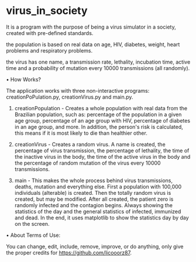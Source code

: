 # virus_in_society

It is a program with the purpose of being a virus simulator in a society, created with pre-defined standards.

the population is based on real data on age, HIV, diabetes, weight, heart problems and respiratory problems.

the virus has one name, a transmission rate, lethality, incubation time, active time and a probability of mutation every 10000 transmissions (all randomly).


• How Works?

The application works with three non-interactive programs: creationPoPulation.py, creationVirus.py and main.py.

1. creationPopulation - Creates a whole population with real data from the Brazilian population, such as: percentage of the population in a given age group, percentage of an age group with HIV, percentage of diabetes in an age group, and more.
In addition, the person's risk is calculated, this means if it is most likely to die than healthier other.

2. creationVirus - Creates a random virus. A name is created, the percentage of virus transmission, the percentage of lethality, the time of the inactive virus in the body, the time of the active virus in the body and the percentage of random mutation of the virus every 10000 transmissions.

3. main - This makes the whole process behind virus transmissions, deaths, mutation and everything else. First a population with 100,000 individuals (alterable) is created. Then the totally random virus is created, but may be modified.
After all created, the patient zero is randomly infected and the contagion begins.
Always showing the statistics of the day and the general statistics of infected, immunized and dead.
In the end, it uses matplotlib to show the statistics day by day on the screen.


• About Terms of Use:

You can change, edit, include, remove, improve, or do anything, only give the proper credits for https://github.com/licooorz87.

